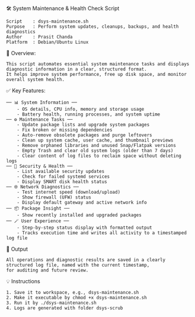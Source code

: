  🛠️  System Maintenance & Health Check Script
 
    Script    : dsys-maintenance.sh
    Purpose   : Perform system updates, cleanups, backups, and health diagnostics
    Author    : Prasit Chanda
    Platform  : Debian/Ubuntu Linux

 📄 Overview:
 
    This script automates essential system maintenance tasks and displays diagnostic information in a clear, structured format. 
    It helps improve system performance, free up disk space, and monitor overall system health.

 ✅ Key Features:
 
    ── 📊 System Information ──
        - OS details, CPU info, memory and storage usage
        - Battery health, running processes, and system uptime
    ── ⚙️ Maintenance Tasks ──
        - Update package lists and upgrade system packages
        - Fix broken or missing dependencies
        - Auto-remove obsolete packages and purge leftovers
        - Clean up system cache, user cache, and thumbnail previews
        - Remove orphaned libraries and unused Snap/Flatpak versions
        - Empty Trash and clear old system logs (older than 7 days)
        - Clear content of log files to reclaim space without deleting logs
    ── 🔐 Security & Health ──
        - List available security updates
        - Check for failed systemd services
        - Display SMART disk health status
    ── 🌐 Network Diagnostics ──
        - Test internet speed (download/upload)
        - Show firewall (UFW) status
        - Display default gateway and active network info
    ── 📦 Package Insight ──
        - Show recently installed and upgraded packages
    ── 🪄 User Experience ──
        - Step-by-step status display with formatted output
        - Tracks execution time and writes all activity to a timestamped log file
        
 📁 Output
 
    All operations and diagnostic results are saved in a clearly structured log file, named with the current timestamp, 
    for auditing and future review.

 💡 Instructions

    1. Save it to workspace, e.g., dsys-maintenance.sh
    2. Make it executable by chmod +x dsys-maintenance.sh
    3. Run it by ./dsys-maintenance.sh
    4. Logs are generated with folder dsys-scrub
